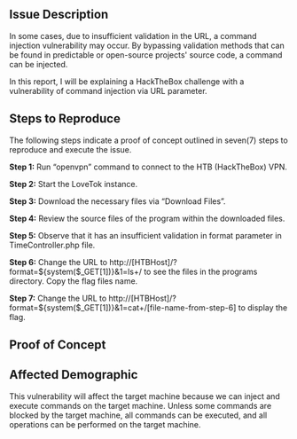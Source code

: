 ## Issue Description
In some cases, due to insufficient validation in the URL, a command injection vulnerability may occur. By bypassing validation methods that can be found in predictable or open-source projects' source code, a command can be injected.

In this report, I will be explaining a HackTheBox challenge with a vulnerability of command injection via URL parameter.

## Steps to Reproduce
The following steps indicate a proof of concept outlined in seven(7) steps to reproduce and execute the issue.

**Step 1:**
Run “openvpn” command to connect to the HTB (HackTheBox) VPN.

**Step 2:**
Start the LoveTok instance.

**Step 3:**
Download the necessary files via “Download Files”.

**Step 4:**
Review the source files of the program within the downloaded files.

**Step 5:**
Observe that it has an insufficient validation in format parameter in TimeController.php file.

**Step 6:**
Change the URL to http://[HTBHost]/?format=${system($_GET[1])}&1=ls+/ to see the files in the programs directory. Copy the flag files name.

**Step 7:**
Change the URL to http://[HTBHost]/?format=${system($_GET[1])}&1=cat+/[file-name-from-step-6] to display the flag.

## Proof of Concept


## Affected Demographic
This vulnerability will affect the target machine because we can inject and execute commands on the target machine. Unless some commands are blocked by the target machine, all commands can be executed, and all operations can be performed on the target machine.
